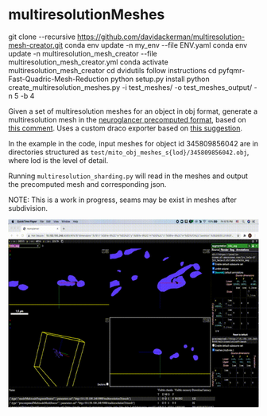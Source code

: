 # multiresolutionMeshes
git clone --recursive https://github.com/davidackerman/multiresolution-mesh-creator.git
conda env update -n my_env --file ENV.yaml
conda env update -n multiresolution_mesh_creator --file multiresolution_mesh_creator.yml
conda activate multiresolution_mesh_creator
cd dvidutils follow instructions
cd pyfqmr-Fast-Quadric-Mesh-Reduction
python setup.py install
python create_multiresolution_meshes.py -i test_meshes/ -o test_meshes_output/ -n 5 -b 4

Given a set of multiresolution meshes for an object in obj format, generate a multiresolution mesh in the [neuroglancer precomputed format](https://github.com/google/neuroglancer/blob/master/src/neuroglancer/datasource/precomputed/meshes.md), based on [this comment](https://github.com/google/neuroglancer/issues/272#issuecomment-752212014). Uses a custom draco exporter based on [this suggestion]( https://github.com/google/neuroglancer/issues/266#issuecomment-739601142).

In the example in the code, input meshes for object id 345809856042 are in directories structured as `test/mito_obj_meshes_s{lod}/345809856042.obj`, where lod is the level of detail.

Running `multiresolution_sharding.py` will read in the meshes and output the precomputed mesh and corresponding json.

NOTE: This is a work in progress, seams may be exist in meshes after subdivision.

![Demo](recording/recording.gif)


